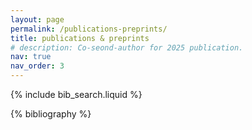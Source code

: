 ```yaml
---
layout: page
permalink: /publications-preprints/
title: publications & preprints
# description: Co-seond-author for 2025 publication.
nav: true
nav_order: 3
---
```


<!-- _pages/publications.md -->

<!-- Bibsearch Feature -->

{% include bib_search.liquid %}

<div class="publications">

{% bibliography %}

</div>
